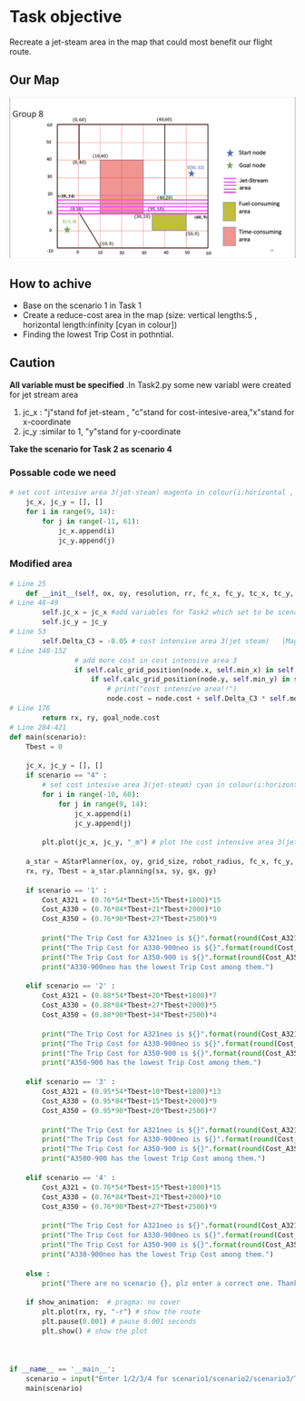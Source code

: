 # Task objective
Recreate a jet-steam area in the map that could most benefit our flight route. 

## Our Map
![Task 2 map](https://github.com/Ken11514/AAE2004_t1_GP8/blob/main/images/Task_2_map.png)

## How to achive
- Base on the scenario 1 in Task 1
- Create a reduce-cost area in the map (size: vertical lengths:5 , horizontal length:infinity [cyan in colour])
- Finding the lowest Trip Cost in pothntial.

## Caution
**All variable must be specified**
.In Task2.py some new variabl were created for jet stream area
1. jc_x    : "j"stand fof jet-steam , "c"stand for cost-intesive-area,"x"stand for x-coordinate
2. jc_y    :similar to 1, "y"stand for y-coordinate

**Take the scenario for Task 2 as scenario 4**

### Possable code we need
```python
# set cost intesive area 3(jet-steam) magenta in colour(i:horizontal , j:vertical)
    jc_x, jc_y = [], []
    for i in range(9, 14):
        for j in range(-11, 61):
            jc_x.append(i)
            jc_y.append(j)
```
### Modified area
```python
# Line 25
    def __init__(self, ox, oy, resolution, rr, fc_x, fc_y, tc_x, tc_y, jc_x, jc_y):
# Line 48-49
        self.jc_x = jc_x #add variables for Task2 which set to be scenario 4
        self.jc_y = jc_y
# Line 53
        self.Delta_C3 = -0.05 # cost intensive area 3(jet steam)   |Magenta in colour
# Line 148-152
                # add more cost in cost intensive area 3
                if self.calc_grid_position(node.x, self.min_x) in self.jc_x:
                    if self.calc_grid_position(node.y, self.min_y) in self.jc_y:
                        # print("cost intensive area!!")
                        node.cost = node.cost + self.Delta_C3 * self.motion[i][2]
# Line 176
        return rx, ry, goal_node.cost
# Line 284-421
def main(scenario):
    Tbest = 0

    jc_x, jc_y = [], []
    if scenario == "4" :
        # set cost intesive area 3(jet-steam) cyan in colour(i:horizontal , j:vertical)magenta        
        for i in range(-10, 60):
            for j in range(9, 14):
                jc_x.append(i)
                jc_y.append(j)

        plt.plot(jc_x, jc_y, "_m") # plot the cost intensive area 3(jet-stream) magenta

    a_star = AStarPlanner(ox, oy, grid_size, robot_radius, fc_x, fc_y, tc_x, tc_y, jc_x, jc_y)
    rx, ry, Tbest = a_star.planning(sx, sy, gx, gy)

    if scenario == '1' :
        Cost_A321 = (0.76*54*Tbest+15*Tbest+1800)*15
        Cost_A330 = (0.76*84*Tbest+21*Tbest+2000)*10
        Cost_A350 = (0.76*90*Tbest+27*Tbest+2500)*9

        print("The Trip Cost for A321neo is ${}".format(round(Cost_A321)))
        print("The Trip Cost for A330-900neo is ${}".format(round(Cost_A330)))
        print("The Trip Cost for A350-900 is ${}".format(round(Cost_A350)))
        print("A330-900neo has the lowest Trip Cost among them.")

    elif scenario == '2' :
        Cost_A321 = (0.88*54*Tbest+20*Tbest+1800)*7
        Cost_A330 = (0.88*84*Tbest+27*Tbest+2000)*5
        Cost_A350 = (0.88*90*Tbest+34*Tbest+2500)*4

        print("The Trip Cost for A321neo is ${}".format(round(Cost_A321)))
        print("The Trip Cost for A330-900neo is ${}".format(round(Cost_A330)))
        print("The Trip Cost for A350-900 is ${}".format(round(Cost_A350)))
        print("A350-900 has the lowest Trip Cost among them.")

    elif scenario == '3' :
        Cost_A321 = (0.95*54*Tbest+10*Tbest+1800)*13
        Cost_A330 = (0.95*84*Tbest+15*Tbest+2000)*9
        Cost_A350 = (0.95*90*Tbest+20*Tbest+2500)*7

        print("The Trip Cost for A321neo is ${}".format(round(Cost_A321)))
        print("The Trip Cost for A330-900neo is ${}".format(round(Cost_A330)))
        print("The Trip Cost for A350-900 is ${}".format(round(Cost_A350)))
        print("A3500-900 has the lowest Trip Cost among them.")

    elif scenario == '4' :
        Cost_A321 = (0.76*54*Tbest+15*Tbest+1800)*15
        Cost_A330 = (0.76*84*Tbest+21*Tbest+2000)*10
        Cost_A350 = (0.76*90*Tbest+27*Tbest+2500)*9

        print("The Trip Cost for A321neo is ${}".format(round(Cost_A321)))
        print("The Trip Cost for A330-900neo is ${}".format(round(Cost_A330)))
        print("The Trip Cost for A350-900 is ${}".format(round(Cost_A350)))
        print("A330-900neo has the lowest Trip Cost among them.")

    else :
        print("There are no scenario {}, plz enter a correct one. Thank You".format(scenario))

    if show_animation:  # pragma: no cover
        plt.plot(rx, ry, "-r") # show the route 
        plt.pause(0.001) # pause 0.001 seconds
        plt.show() # show the plot



if __name__ == '__main__':
    scenario = input("Enter 1/2/3/4 for scenario1/scenario2/scenario3/Task_2 respectivelly :")
    main(scenario)

```
